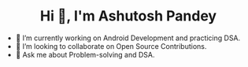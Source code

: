 <h1 align="center">Hi 👋, I'm Ashutosh Pandey</h1>



- 🔭 I’m currently working on Android Development and practicing DSA.
- 👯 I’m looking to collaborate on Open Source Contributions.
- 💬 Ask me about Problem-solving and DSA.

<!---
ashupandey1620/ashupandey1620 is a ✨ special ✨ repository because its `README.md` (this file) appears on your GitHub profile.
You can click the Preview link to take a look at your changes.
--->
